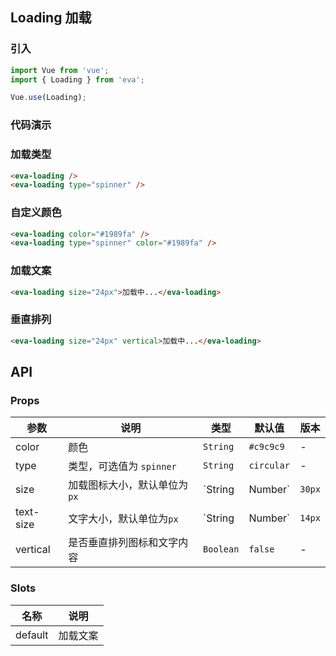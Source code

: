 <!--
 * @Description: In User Settings Edit
 * @Author: your name
 * @Date: 2019-08-15 17:03:39
 * @LastEditTime: 2019-09-03 15:39:42
 * @LastEditors: Please set LastEditors
 -->
## Loading 加载

### 引入

``` javascript
import Vue from 'vue';
import { Loading } from 'eva';

Vue.use(Loading);
```

### 代码演示

### 加载类型

```html
<eva-loading />
<eva-loading type="spinner" />
```

### 自定义颜色

```html
<eva-loading color="#1989fa" />
<eva-loading type="spinner" color="#1989fa" />
```

### 加载文案

```html
<eva-loading size="24px">加载中...</eva-loading>
```

### 垂直排列

```html
<eva-loading size="24px" vertical>加载中...</eva-loading>
```

## API

### Props

| 参数 | 说明 | 类型 | 默认值 | 版本 |
|------|------|------|------|------|
| color | 颜色 | `String` | `#c9c9c9` | - |
| type | 类型，可选值为 `spinner` | `String` | `circular` | - |
| size | 加载图标大小，默认单位为`px` | `String | Number` | `30px` | - |
| text-size | 文字大小，默认单位为`px` | `String | Number` | `14px` | - |
| vertical | 是否垂直排列图标和文字内容 | `Boolean` | `false` | - |

### Slots

| 名称 | 说明 |
|------|------|
| default | 加载文案 |

